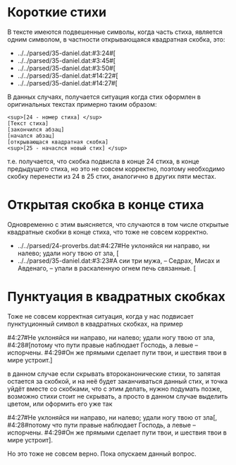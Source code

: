 # Короткие стихи

В тексте имеются подвешенные символы, когда часть стиха, является одним символом, в частности открывающаяся квадратная скобка, это:

* ../../parsed/35-daniel.dat:#3:24#[
* ../../parsed/35-daniel.dat:#3:45#[
* ../../parsed/35-daniel.dat:#3:50#[
* ../../parsed/35-daniel.dat:#14:22#[
* ../../parsed/35-daniel.dat:#14:27#[

В данных случаях, получается ситуация когда стих оформлен в оригинальных текстах примерно таким образом: 
````
<sup>[24 - номер стиха] </sup>
[Текст стиха]
[закончился абзац]
[начался абзац]
[открывающася квадратная скобка]
<sup>[25 - начаслся новый стих] </sup>
````

т.е. получается, что скобка подвисла в конце 24 стиха, в конце предыдущего стиха, но это не совсем корректно, поэтому необходимо скобку перенести из 24 в 25 стих, аналогично в других пяти местах.

# Открытая скобка в конце стиха
Одновременно с этим выясняется, что случаются в том числе открытые квадратные скобки в конце стиха, что тоже не совсем корректно.
* ../../parsed/24-proverbs.dat:#4:27#Не уклоняйся ни направо, ни налево; удали ногу твою от зла, [
* ../../parsed/35-daniel.dat:#3:23#А сии три мужа, &ndash; Седрах, Мисах и Авденаго, &ndash; упали в раскаленную огнем печь связанные. [

# Пунктуация в квадратных скобках
Тоже не совсем корректная ситуация, когда у нас подвисает пунктуционный символ в квадратных скобках, на пример

#4:27#Не уклоняйся ни направо, ни налево; удали ногу твою от зла,
#4:28#[потому что пути правые наблюдает Господь, а левые &ndash; испорчены.
#4:29#Он же прямыми сделает пути твои, и шествия твои в мире устроит.]

в данном случае если скрывать второканонические стихи, то запятая остается за скобкой, и на неё будет заканчиваться данный стих, и точка уйдёт вместе со скобками, что с этим делать, нужно подумать позже, возможно стихи стоит не скрывать, а просто в данном случае выделить цветом, или оформить его уже так

#4:27#Не уклоняйся ни направо, ни налево; удали ногу твою от зла[,
#4:28#потому что пути правые наблюдает Господь, а левые &ndash; испорчены.
#4:29#Он же прямыми сделает пути твои, и шествия твои в мире устроит].

Но это тоже не совсем верно. Пока опускаем данный вопрос.
